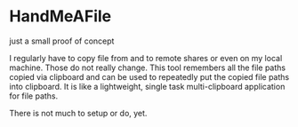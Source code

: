 # HandMeAFile

just a small proof of concept

I regularly have to copy  file from and to remote shares or even on my local machine. Those do not really change. This tool remembers all the file paths copied via clipboard and can be used to repeatedly put the copied file paths into clipboard.
It is like  a lightweight, single task multi-clipboard application for file paths.

There is not much to setup or do, yet.
